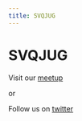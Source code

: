 ```yaml
---
title: SVQJUG
---
```

# SVQJUG

Visit our [meetup](https://www.meetup.com/SVQJUG/)

or

Follow us on [twitter](https://twitter.com/SVQJUG)
